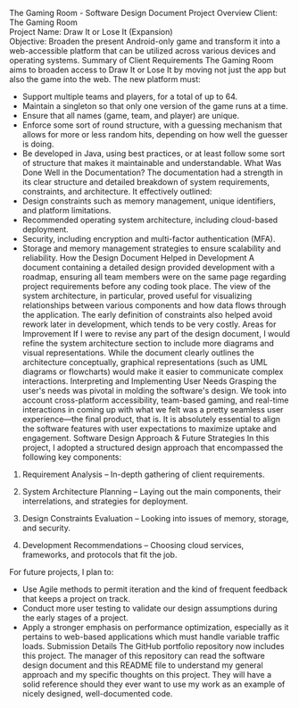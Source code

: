 The Gaming Room - Software Design Document
Project Overview
Client: The Gaming Room  
Project Name: Draw It or Lose It (Expansion)  
Objective: Broaden the present Android-only game and transform it into a web-accessible platform that can be utilized across various devices and operating systems.
Summary of Client Requirements
The Gaming Room aims to broaden access to Draw It or Lose It by moving not just the app but also the game into the web. The new platform must:

- Support multiple teams and players, for a total of up to 64.
- Maintain a singleton so that only one version of the game runs at a time.
- Ensure that all names (game, team, and player) are unique.
- Enforce some sort of round structure, with a guessing mechanism that allows for more or less random hits, depending on how well the guesser is doing.
- Be developed in Java, using best practices, or at least follow some sort of structure that makes it maintainable and understandable.
What Was Done Well in the Documentation?
The documentation had a strength in its clear structure and detailed breakdown of system requirements, constraints, and architecture. It effectively outlined: 
- Design constraints such as memory management, unique identifiers, and platform limitations. 
- Recommended operating system architecture, including cloud-based deployment. 
- Security, including encryption and multi-factor authentication (MFA). 
- Storage and memory management strategies to ensure scalability and reliability.
How the Design Document Helped in Development
A document containing a detailed design provided development with a roadmap, ensuring all team members were on the same page regarding project requirements before any coding took place. The view of the system architecture, in particular, proved useful for visualizing relationships between various components and how data flows through the application. The early definition of constraints also helped avoid rework later in development, which tends to be very costly.
Areas for Improvement
If I were to revise any part of the design document, I would refine the system architecture section to include more diagrams and visual representations. While the document clearly outlines the architecture conceptually, graphical representations (such as UML diagrams or flowcharts) would make it easier to communicate complex interactions.
Interpreting and Implementing User Needs
Grasping the user's needs was pivotal in molding the software's design. We took into account cross-platform accessibility, team-based gaming, and real-time interactions in coming up with what we felt was a pretty seamless user experience—the final product, that is. It is absolutely essential to align the software features with user expectations to maximize uptake and engagement.
Software Design Approach & Future Strategies
In this project, I adopted a structured design approach that encompassed the following key components:

1. Requirement Analysis – In-depth gathering of client requirements.

2. System Architecture Planning – Laying out the main components, their interrelations, and strategies for deployment.

3. Design Constraints Evaluation – Looking into issues of memory, storage, and security.

4. Development Recommendations – Choosing cloud services, frameworks, and protocols that fit the job.

For future projects, I plan to:

- Use Agile methods to permit iteration and the kind of frequent feedback that keeps a project on track.
- Conduct more user testing to validate our design assumptions during the early stages of a project.
- Apply a stronger emphasis on performance optimization, especially as it pertains to web-based applications which must handle variable traffic loads.
Submission Details
The GitHub portfolio repository now includes this project. The manager of this repository can read the software design document and this README file to understand my general approach and my specific thoughts on this project. They will have a solid reference should they ever want to use my work as an example of nicely designed, well-documented code.
